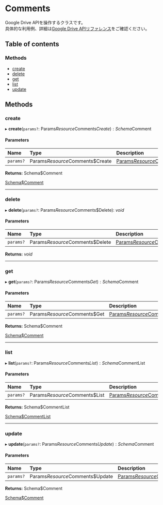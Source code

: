# Comments


Google Drive APIを操作するクラスです。<br>具体的な利用例、詳細は[Google Drive APIリファレンス](https://developers.google.com/drive/api/v3/reference)をご確認ください。

## Table of contents

### Methods

- [create](comments.md#create)
- [delete](comments.md#delete)
- [get](comments.md#get)
- [list](comments.md#list)
- [update](comments.md#update)

## Methods

### create

▸ **create**(`params?`: Params$Resource$Comments$Create): Schema$Comment

#### Parameters

| Name | Type | Description |
| :------ | :------ | :------ |
| `params?` | Params$Resource$Comments$Create | <a href="https://googleapis.dev/nodejs/googleapis/66.0.0/drive/interfaces/Params$Resource$Comments$Create.html">Params$Resource$Comments$Create</a> |

**Returns:** Schema$Comment

<a href="https://googleapis.dev/nodejs/googleapis/66.0.0/drive/interfaces/Schema$Comment-1.html">Schema$Comment</a>

___

### delete

▸ **delete**(`params?`: Params$Resource$Comments$Delete): *void*

#### Parameters

| Name | Type | Description |
| :------ | :------ | :------ |
| `params?` | Params$Resource$Comments$Delete | <a href="https://googleapis.dev/nodejs/googleapis/66.0.0/drive/interfaces/Params$Resource$Comments$Delete-1.html">Params$Resource$Comments$Delete</a> |

**Returns:** *void*

___

### get

▸ **get**(`params?`: Params$Resource$Comments$Get): Schema$Comment

#### Parameters

| Name | Type | Description |
| :------ | :------ | :------ |
| `params?` | Params$Resource$Comments$Get | <a href="https://googleapis.dev/nodejs/googleapis/66.0.0/drive/interfaces/Params$Resource$Comments$Get-1.html">Params$Resource$Comments$Get</a> |

**Returns:** Schema$Comment

<a href="https://googleapis.dev/nodejs/googleapis/66.0.0/drive/interfaces/Schema$Comment-1.html">Schema$Comment</a>

___

### list

▸ **list**(`params?`: Params$Resource$Comments$List): Schema$CommentList

#### Parameters

| Name | Type | Description |
| :------ | :------ | :------ |
| `params?` | Params$Resource$Comments$List | <a href="https://googleapis.dev/nodejs/googleapis/66.0.0/drive/interfaces/Params$Resource$Comments$List-1.html">Params$Resource$Comments$List</a> |

**Returns:** Schema$CommentList

<a href="https://googleapis.dev/nodejs/googleapis/66.0.0/drive/interfaces/Schema$CommentList-1.html">Schema$CommentList</a>

___

### update

▸ **update**(`params?`: Params$Resource$Comments$Update): Schema$Comment

#### Parameters

| Name | Type | Description |
| :------ | :------ | :------ |
| `params?` | Params$Resource$Comments$Update | <a href="https://googleapis.dev/nodejs/googleapis/66.0.0/drive/interfaces/Params$Resource$Comments$Update-1.html">Params$Resource$Comments$Update</a> |

**Returns:** Schema$Comment

<a href="https://googleapis.dev/nodejs/googleapis/66.0.0/drive/interfaces/Schema$Comment-1.html">Schema$Comment</a>
